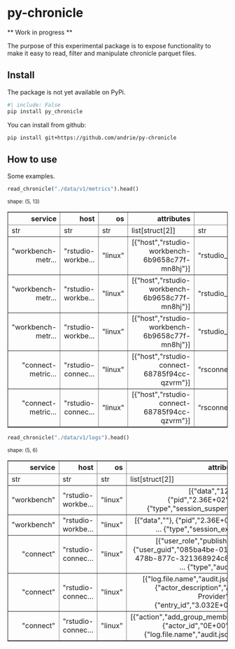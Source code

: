 py-chronicle
================

<!-- WARNING: THIS FILE WAS AUTOGENERATED! DO NOT EDIT! -->

\*\* Work in progress \*\*

The purpose of this experimental package is to expose functionality to
make it easy to read, filter and manipulate chronicle parquet files.

## Install

The package is not yet available on PyPi.

``` sh
#| include: False
pip install py_chronicle
```

You can install from github:

``` sh
pip install git+https://github.com/andrie/py-chronicle
```

## How to use

Some examples.

``` python
read_chronicle("./data/v1/metrics").head()
```

<div><style>
.dataframe > thead > tr > th,
.dataframe > tbody > tr > td {
  text-align: right;
}
</style>
<small>shape: (5, 13)</small><table border="1" class="dataframe"><thead><tr><th>service</th><th>host</th><th>os</th><th>attributes</th><th>name</th><th>description</th><th>unit</th><th>type</th><th>timestamp</th><th>value_float</th><th>value_int</th><th>value_uint</th><th>value_column</th></tr><tr><td>str</td><td>str</td><td>str</td><td>list[struct[2]]</td><td>str</td><td>str</td><td>str</td><td>str</td><td>datetime[ms]</td><td>f64</td><td>i64</td><td>u64</td><td>str</td></tr></thead><tbody><tr><td>&quot;workbench-metr…</td><td>&quot;rstudio-workbe…</td><td>&quot;linux&quot;</td><td>[{&quot;host&quot;,&quot;rstudio-workbench-6b9658c77f-mn8hj&quot;}]</td><td>&quot;rstudio_system…</td><td>&quot;Graphite metri…</td><td>&quot;&quot;</td><td>&quot;gauge&quot;</td><td>2023-04-03 16:02:20.574</td><td>3.0074e9</td><td>0</td><td>0</td><td>&quot;value_float&quot;</td></tr><tr><td>&quot;workbench-metr…</td><td>&quot;rstudio-workbe…</td><td>&quot;linux&quot;</td><td>[{&quot;host&quot;,&quot;rstudio-workbench-6b9658c77f-mn8hj&quot;}]</td><td>&quot;rstudio_system…</td><td>&quot;Graphite metri…</td><td>&quot;&quot;</td><td>&quot;gauge&quot;</td><td>2023-04-03 16:02:20.574</td><td>3.2212e9</td><td>0</td><td>0</td><td>&quot;value_float&quot;</td></tr><tr><td>&quot;workbench-metr…</td><td>&quot;rstudio-workbe…</td><td>&quot;linux&quot;</td><td>[{&quot;host&quot;,&quot;rstudio-workbench-6b9658c77f-mn8hj&quot;}]</td><td>&quot;rstudio_system…</td><td>&quot;Graphite metri…</td><td>&quot;&quot;</td><td>&quot;gauge&quot;</td><td>2023-04-03 16:02:20.574</td><td>2.13864448e8</td><td>0</td><td>0</td><td>&quot;value_float&quot;</td></tr><tr><td>&quot;connect-metric…</td><td>&quot;rstudio-connec…</td><td>&quot;linux&quot;</td><td>[{&quot;host&quot;,&quot;rstudio-connect-68785f94cc-qzvrm&quot;}]</td><td>&quot;rsconnect_syst…</td><td>&quot;Graphite metri…</td><td>&quot;&quot;</td><td>&quot;gauge&quot;</td><td>2023-04-03 16:24:29.980</td><td>5.7377e9</td><td>0</td><td>0</td><td>&quot;value_float&quot;</td></tr><tr><td>&quot;connect-metric…</td><td>&quot;rstudio-connec…</td><td>&quot;linux&quot;</td><td>[{&quot;host&quot;,&quot;rstudio-connect-68785f94cc-qzvrm&quot;}]</td><td>&quot;rsconnect_syst…</td><td>&quot;Graphite metri…</td><td>&quot;&quot;</td><td>&quot;gauge&quot;</td><td>2023-04-03 16:24:29.980</td><td>7.04741376e8</td><td>0</td><td>0</td><td>&quot;value_float&quot;</td></tr></tbody></table></div>

``` python
read_chronicle("./data/v1/logs").head()
```

<div><style>
.dataframe > thead > tr > th,
.dataframe > tbody > tr > td {
  text-align: right;
}
</style>
<small>shape: (5, 6)</small><table border="1" class="dataframe"><thead><tr><th>service</th><th>host</th><th>os</th><th>attributes</th><th>body</th><th>timestamp</th></tr><tr><td>str</td><td>str</td><td>str</td><td>list[struct[2]]</td><td>str</td><td>datetime[ms]</td></tr></thead><tbody><tr><td>&quot;workbench&quot;</td><td>&quot;rstudio-workbe…</td><td>&quot;linux&quot;</td><td>[{&quot;data&quot;,&quot;120&quot;}, {&quot;pid&quot;,&quot;2.36E+02&quot;}, … {&quot;type&quot;,&quot;session_suspend&quot;}]</td><td>&quot;{&quot;pid&quot;:236,&quot;us…</td><td>2023-04-03 18:01:26.665</td></tr><tr><td>&quot;workbench&quot;</td><td>&quot;rstudio-workbe…</td><td>&quot;linux&quot;</td><td>[{&quot;data&quot;,&quot;&quot;}, {&quot;pid&quot;,&quot;2.36E+02&quot;}, … {&quot;type&quot;,&quot;session_exit&quot;}]</td><td>&quot;{&quot;pid&quot;:236,&quot;us…</td><td>2023-04-03 18:01:26.761</td></tr><tr><td>&quot;connect&quot;</td><td>&quot;rstudio-connec…</td><td>&quot;linux&quot;</td><td>[{&quot;user_role&quot;,&quot;publisher&quot;}, {&quot;user_guid&quot;,&quot;085ba4be-01b5-478b-877c-321368924c89&quot;}, … {&quot;type&quot;,&quot;audit&quot;}]</td><td>&quot;{&quot;action&quot;:&quot;add…</td><td>2023-04-03 19:30:35.698</td></tr><tr><td>&quot;connect&quot;</td><td>&quot;rstudio-connec…</td><td>&quot;linux&quot;</td><td>[{&quot;log.file.name&quot;,&quot;audit.json&quot;}, {&quot;actor_description&quot;,&quot;Auth Provider&quot;}, … {&quot;entry_id&quot;,&quot;3.032E+03&quot;}]</td><td>&quot;{&quot;action&quot;:&quot;add…</td><td>2023-04-03 19:30:35.698</td></tr><tr><td>&quot;connect&quot;</td><td>&quot;rstudio-connec…</td><td>&quot;linux&quot;</td><td>[{&quot;action&quot;,&quot;add_group_member&quot;}, {&quot;actor_id&quot;,&quot;0E+00&quot;}, … {&quot;log.file.name&quot;,&quot;audit.json&quot;}]</td><td>&quot;{&quot;action&quot;:&quot;add…</td><td>2023-04-03 19:30:35.698</td></tr></tbody></table></div>
